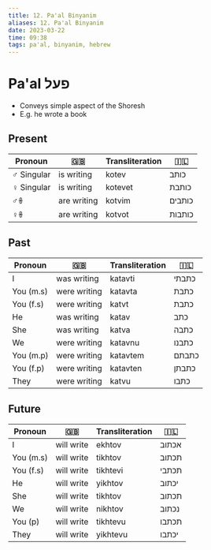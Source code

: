 ```yaml
---
title: 12. Pa'al Binyanim
aliases: 12. Pa'al Binyanim
date: 2023-03-22
time: 09:38
tags: pa'al, binyanim, hebrew
---
```


# Pa'al פעל

- Conveys simple aspect of the Shoresh
- E.g. he wrote a book

## Present

| Pronoun     | 🇬🇧          | Transliteration | 🇮🇱     |
| ----------- | ----------- | --------------- | ------ |
| ♂︎ Singular | is writing  | kotev           | כותב   | 
| ♀︎ Singular | is writing  | kotevet         | כותבת  |
| ♂︎𖧚         | are writing | kotvim          | כותבים |
| ♀︎𖧚         | are writing | kotvot          | כותבות |

## Past

| Pronoun   | 🇬🇧           | Transliteration | 🇮🇱    |
| --------- | ------------ | --------------- | ----- |
| I         | was writing  | katavti         | כתבתי |
| You (m.s) | were writing | katavta         | כתבת  |
| You (f.s) | were writing | katvt           | כתבת  |
| He        | was writing  | katav           | כתב   |
| She       | was writing  | katva           | כתבה  |
| We        | were writing | katavnu         | כתבנו |
| You (m.p) | were writing | katavtem        | כתבתם |
| You (f.p) | were writing | katavten        | כתבתן |
| They      | were writing | katvu           | כתבו  |

## Future

| Pronoun   | 🇬🇧         | Transliteration | 🇮🇱    |
| --------- | ---------- | --------------- | ----- |
| I         | will write | ekhtov          | אכתוב |
| You (m.s) | will write | tikhtov         | תכתוב |
| You (f.s) | will write | tikhtevi        | תכתבי |
| He        | will write | yikhtov         | יכתוב |
| She       | will write | tikhtov         | תכתוב |
| We        | will write | nikhtov         | נכתוב |
| You (p)   | will write | tikhtevu        | תכתבו |
| They      | will write | yikhtevu        | יכתבו |